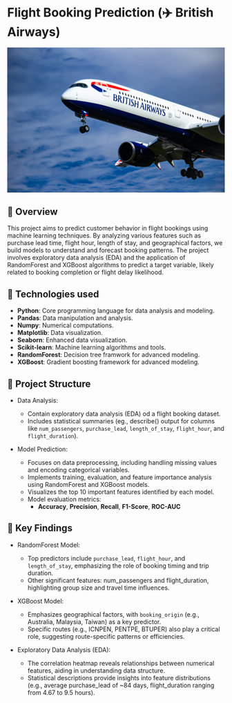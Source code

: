 # Flight Booking Prediction (✈️ British Airways)

![image alt](https://github.com/parthgiht/British-Airways-Customer-Buying-Behavior-Prediction/blob/a6f9588ab2d310d6e45dc895e1073959a0191bc6/British%20Airways-1.jpg)


## 🎯 Overview 
This project aims to predict customer behavior in flight bookings using machine learning techniques. By analyzing various features such as purchase lead time, flight hour, length of stay, and geographical factors, we build models to understand and forecast booking patterns. The project involves exploratory data analysis (EDA) and the application of RandomForest and XGBoost algorithms to predict a target variable, likely related to booking completion or flight delay likelihood.

## 🧠 Technologies used 
- **Python**: Core programming language for data analysis and modeling.
- **Pandas**: Data manipulation and analysis.
- **Numpy**: Numerical computations.
- **Matplotlib**: Data visualization.
- **Seaborn**: Enhanced data visualization.
- **Scikit-learn**: Machine learning algorithms and tools.
- **RandomForest**: Decision tree framwork for advanced modeling.
- **XGBoost**: Gradient boosting framework for advanced modeling.


## 📁 Project Structure
- Data Analysis:
  - Contain exploratory data analysis (EDA) od a flight booking dataset.
  - Includes statistical summaries (eg., describe() output for columns like `num_passengers`, `purchase_lead`, `length_of_stay`, `flight_hour`, and `flight_duration`).
 
- Model Prediction:
   - Focuses on data preprocessing, including handling missing values and encoding categorical variables.
   - Implements training, evaluation, and feature importance analysis using RandomForest and XGBoost models.
   - Visualizes the top 10 important features identified by each model.
   - Model evaluation metrics:
      - **Accuracy**, **Precision**, **Recall**, **F1-Score**, **ROC-AUC**


## 🔑 Key Findings 
- RandomForest Model:
   - Top predictors include `purchase_lead`, `flight_hour`, and `length_of_stay`, emphasizing the role of booking timing and trip duration.
   - Other significant features: num_passengers and flight_duration, highlighting group size and travel time influences.

- XGBoost Model:
   - Emphasizes geographical factors, with `booking_origin` (e.g., Australia, Malaysia, Taiwan) as a key predictor.
   - Specific routes (e.g., ICNPEN, PENTPE, BTUPER) also play a critical role, suggesting route-specific patterns or efficiencies.
 
- Exploratory Data Analysis (EDA):
   - The correlation heatmap reveals relationships between numerical features, aiding in understanding data structure.
   - Statistical descriptions provide insights into feature distributions (e.g., average purchase_lead of ~84 days, flight_duration ranging from 4.67 to 9.5 hours).
 
     
